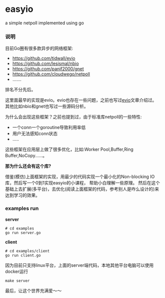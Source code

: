# easyio
a simple netpoll implemented using go

### 说明
目前Go圈有很多款异步的网络框架:
- https://github.com/tidwall/evio
- https://github.com/lesismal/nbio
- https://github.com/panjf2000/gnet
- https://github.com/cloudwego/netpoll
- .......

排名不分先后。

这里面最早的实现是evio。evio也存在一些问题，之前也写过[evio](https://www.syst.top/posts/go/evio/)文章介绍过。
其他比如nbio和gnet也写过一些源码分析。


为什么会出现这些框架？之前也提到过，由于标准库netpoll的一些特性:
- 一个conn一个goroutine导致利用率低
- 用户无法感知conn状态
- .....

这些框架在应用层上做了很多优化，比如:Worker Pool,Buffer,Ring Buffer,NoCopy......。


**那为什么还会有这个库?**

借鉴(模仿)上面框架的实现，用最少的代码实现一个最小化的Non-blocking IO库，然后写一个0到1实现easyio的小课程， 帮助小白理解一些原理。
然后在这个基础上去扩展(多平台)，去优化(阅读上面框架的代码，参考别人是咋么设计的)来达到学习的效果。


### examples run

**server**
```shell
# cd examples
go run server.go
```

**client**
```shell
# cd examples/client
go run client.go
```

因为目前只支持linux平台，上面的server端代码，本地其他平台电脑可以使用docker运行
```shell
make server
```





最后，让这个世界充满爱～～
